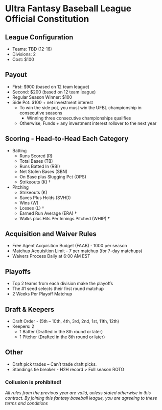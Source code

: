 # Ultra Fantasy Baseball League Official Constitution

## League Configuration
* Teams: TBD (12-16)	
* Divisions: 2	
* Cost: $100	

## Payout
* First: $900	(based on 12 team league)
* Second: $200 (based on 12 team league)
* Regular Season Winner: $100
* Side Pot: $100 + net investment interest
  * To win the side pot, you must win the UFBL championship in consecutive seasons
    * Winning three consecutive championships qualifies
  * Otherwise, Funds + any investment interest rollover to the next year

## Scoring - Head-to-Head Each Category
* Batting
  * Runs Scored (R)
  * Total Bases (TB) 
  * Runs Batted In (RBI)
  * Net Stolen Bases (SBN)  
  * On Base plus Slugging Pct (OPS)
  * Strikeouts (K) †
* Pitching
  * Strikeouts (K)
  * Saves Plus Holds (SVHD)
  * Wins (W)
  * Losses (L) †
  * Earned Run Average (ERA) †
  * Walks plus Hits Per Innings Pitched (WHIP) † 

## Acquisition and Waiver Rules
* Free Agent Acquisition Budget (FAAB) - 1000 per season
* Matchup Acquisition Limit - 7 per matchup (for 7-day matchups)
* Waivers Process Daily at 6:00 AM EST

## Playoffs
* Top 2 teams from each division make the playoffs	
* The #1 seed selects their first round matchup
* 2 Weeks Per Playoff Matchup

## Draft & Keepers
* Draft Order - (5th – 10th, 4th, 3rd, 2nd, 1st, 11th, 12th) 
* Keepers: 2 
  * 1 Batter (Drafted in the 8th round or later)
  * 1 Pitcher (Drafted in the 8th round or later)

## Other
* Draft pick trades – Can’t trade draft picks.
* Standings tie breaker - H2H record > Full season ROTO

### Collusion is prohibited! 
*All rules from the previous year are valid, unless stated otherwise in this contract. By joining this fantasy baseball league, you are agreeing to these terms and conditions*
